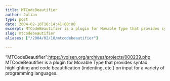 ```yaml
---
title: MTCodeBeautifier
author: Julian
type: post
date: 2004-02-10T16:14:41+00:00
excerpt: MTCodeBeautifier is a plugin for Movable Type that provides syntax highlighting and code beautification (indenting, etc.) on input for a variety of programming languages.
slug: mtcodebeautifier 
aliases: ["/2004/02/10/mtcodebeautifier"]

---
```

&#8220;MTCodeBeautifier&#8221;:https://voisen.org/archives/projects/000239.php MTCodeBeautifier is a plugin for Movable Type that provides syntax highlighting and code beautification (indenting, etc.) on input for a variety of programming languages.